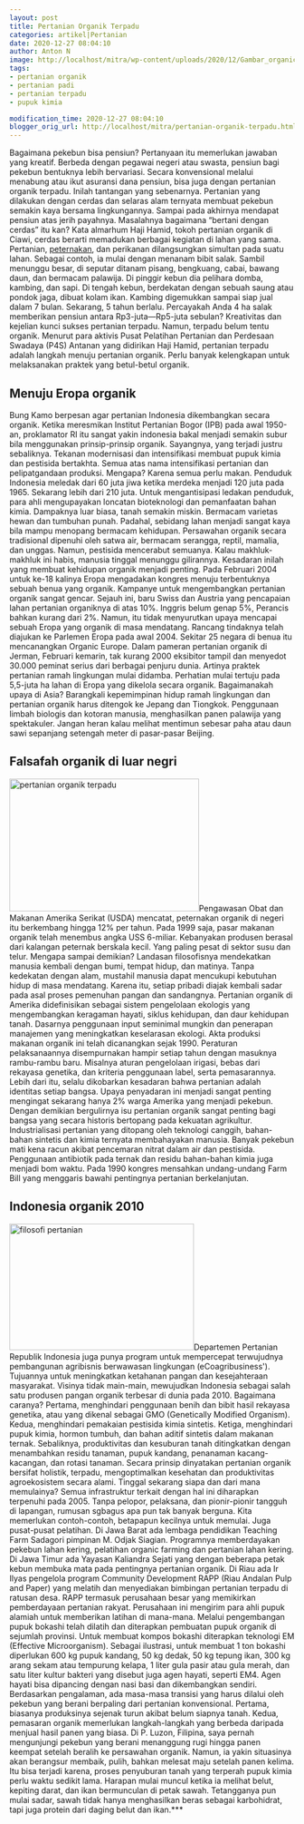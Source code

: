 ```yaml
---
layout: post
title: Pertanian Organik Terpadu
categories: artikel|Pertanian
date: 2020-12-27 08:04:10
author: Anton N
image: http://localhost/mitra/wp-content/uploads/2020/12/Gambar_organic_farming3_1024x686.jpg
tags:
- pertanian organik
- pertanian padi
- pertanian terpadu
- pupuk kimia

modification_time: 2020-12-27 08:04:10
blogger_orig_url: http://localhost/mitra/pertanian-organik-terpadu.html
---
```


Bagaimana pekebun bisa pensiun? Pertanyaan itu memerlukan jawaban yang kreatif. Berbeda dengan pegawai negeri atau swasta, pensiun bagi pekebun bentuknya lebih bervariasi. Secara konvensional melalui menabung atau ikut asuransi dana pensiun, bisa juga dengan pertanian organik terpadu.
Inilah tantangan yang sebenarnya. Pertanian yang dilakukan dengan cerdas dan selaras alam ternyata membuat pekebun semakin kaya bersama lingkungannya. Sampai pada akhirnya mendapat pensiun atas jerih payahnya. Masalahnya bagaimana “bertani dengan cerdas” itu kan?
Kata almarhum Haji Hamid, tokoh pertanian organik di Ciawi, cerdas berarti memadukan berbagai kegiatan di lahan yang sama. Pertanian, <a class="wpil_keyword_link " href="http://127.0.0.1/mitra/peternakan"  title="peternakan" data-wpil-keyword-link="linked">peternakan</a>, dan perikanan dilangsungkan simultan pada suatu lahan. Sebagai contoh, ia mulai dengan menanam bibit salak. Sambil menunggu besar, di seputar ditanam pisang, bengkuang, cabai, bawang daun, dan bermacam palawija.
Di pinggir kebun dia pelihara domba, kambing, dan sapi. Di tengah kebun, berdekatan dengan sebuah saung atau pondok jaga, dibuat kolam ikan. Kambing digemukkan sampai siap jual dalam 7 bulan. Sekarang, 5 tahun berlalu. Percayakah Anda 4 ha salak memberikan pensiun antara Rp3-juta—Rp5-juta sebulan?
Kreativitas dan kejelian kunci sukses pertanian terpadu. Namun, terpadu belum tentu organik. Menurut para aktivis Pusat Pelatihan Pertanian dan Perdesaan Swadaya (P4S) Antanan yang didirikan Haji Hamid, pertanian terpadu adalah langkah menuju pertanian organik. Perlu banyak kelengkapan untuk melaksanakan praktek yang betul-betul organik.
<h2 id="Eropa">Menuju Eropa organik</h2>
Bung Kamo berpesan agar pertanian Indonesia dikembangkan secara organik. Ketika meresmikan Institut Pertanian Bogor (IPB) pada awal 1950-an, proklamator RI itu sangat yakin indonesia bakal menjadi semakin subur bila menggunakan prinsip-prinsip organik. Sayangnya, yang terjadi justru sebaliknya. Tekanan modernisasi dan intensifikasi membuat pupuk kimia dan pestisida bertakhta. Semua atas nama intensifikasi pertanian dan pelipatgandaan produksi.
Mengapa? Karena semua perlu makan. Penduduk Indonesia meledak dari 60 juta jiwa ketika merdeka menjadi 120 juta pada 1965. Sekarang lebih dari 210 juta. Untuk mengantisipasi ledakan penduduk, para ahli mengupayakan loncatan bioteknologi dan pemanfaatan bahan kimia.
Dampaknya luar biasa, tanah semakin miskin. Bermacam varietas hewan dan tumbuhan punah. Padahal, sebidang lahan menjadi sangat kaya bila mampu menopang bermacam kehidupan. Persawahan organik secara tradisional dipenuhi oleh satwa air, bermacam serangga, reptil, mamalia, dan unggas. Namun, pestisida mencerabut semuanya. Kalau makhluk-makhluk ini habis, manusia tinggal menunggu gilirannya. Kesadaran inilah yang membuat kehidupan organik menjadi penting.
Pada Februari 2004 untuk ke-18 kalinya Eropa mengadakan kongres menuju terbentuknya sebuah benua yang organik. Kampanye untuk mengembangkan pertanian organik sangat gencar. Sejauh ini, baru Swiss dan Austria yang pencapaian lahan pertanian organiknya di atas 10%. Inggris belum genap 5%, Perancis bahkan kurang dari 2%. Namun, itu tidak menyurutkan upaya mencapai sebuah Eropa yang organik di masa mendatang. Rancang tindaknya telah diajukan ke Parlemen Eropa pada awal 2004.
Sekitar 25 negara di benua itu mencanangkan Organic Europe. Dalam pameran pertanian organik di Jerman, Februari kemarin, tak kurang 2000 eksibitor tampil dan menyedot 30.000 peminat serius dari berbagai penjuru dunia. Artinya praktek pertanian ramah lingkungan mulai didamba. Perhatian mulai tertuju pada 5,5-juta ha lahan di Eropa yang dikelola secara organik.
Bagaimanakah upaya di Asia? Barangkali kepemimpinan hidup ramah lingkungan dan pertanian organik harus ditengok ke Jepang dan Tiongkok. Penggunaan limbah biologis dan kotoran manusia, menghasilkan panen palawija yang spektakuler. Jangan heran kalau melihat mentimun sebesar paha atau daun sawi sepanjang setengah meter di pasar-pasar Beijing.
<h2 id="Falsafah">Falsafah organik di luar negri</h2>
<a href="http://127.0.0.1/mitra/wp-content/uploads/2020/12/Gambar_organic_farming_1024x713.jpg"><img class="alignright wp-image-3080" src="http://127.0.0.1/mitra/wp-content/uploads/2020/12/Gambar_organic_farming_1024x713.jpg" alt="pertanian organik terpadu" width="335" height="234" /></a>Pengawasan Obat dan Makanan Amerika Serikat (USDA) mencatat, peternakan organik di negeri itu berkembang hingga 12% per tahun. Pada 1999 saja, pasar makanan organik telah menembus angka USS 6-miliar. Kebanyakan produsen berasal dari kalangan peternak berskala kecil. Yang paling pesat di sektor susu dan telur.
Mengapa sampai demikian? Landasan filosofisnya mendekatkan manusia kembali dengan bumi, tempat hidup, dan matinya. Tanpa kedekatan dengan alam, mustahil manusia dapat mencukupi kebutuhan hidup di masa mendatang. Karena itu, setiap pribadi diajak kembali sadar pada asal proses pemenuhan pangan dan sandangnya.
Pertanian organik di Amerika didefinisikan sebagai sistem pengelolaan ekologis yang mengembangkan keragaman hayati, siklus kehidupan, dan daur kehidupan tanah. Dasarnya penggunaan input seminimal mungkin dan penerapan manajemen yang meningkatkan keselarasan ekologi. Akta produksi makanan organik ini telah dicanangkan sejak 1990. Peraturan pelaksanaannya disempurnakan hampir setiap tahun dengan masuknya rambu-rambu baru. Misalnya aturan pengelolaan irigasi, bebas dari rekayasa genetika, dan kriteria penggunaan label, serta pemasarannya.
Lebih dari itu, selalu dikobarkan kesadaran bahwa pertanian adalah identitas setiap bangsa. Upaya penyadaran ini menjadi sangat penting mengingat sekarang hanya 2% warga Amerika yang menjadi pekebun. Dengan demikian bergulirnya isu pertanian organik sangat penting bagi bangsa yang secara historis bertopang pada kekuatan agrikultur.
Industrialisasi pertanian yang ditopang oleh teknologi canggih, bahan-bahan sintetis dan kimia ternyata membahayakan manusia. Banyak pekebun mati kena racun akibat pencemaran nitrat dalam air dan pestisida. Penggunaan antibiotik pada ternak dan residu bahan-bahan kimia juga menjadi bom waktu. Pada 1990 kongres mensahkan undang-undang Farm Bill yang menggaris bawahi pentingnya pertanian berkelanjutan.
<h2 id="2010">Indonesia organik 2010</h2>
<a href="http://127.0.0.1/mitra/wp-content/uploads/2020/12/Gambar_organic_farming1_1024x700.jpg"><img class="alignleft wp-image-3079" src="http://127.0.0.1/mitra/wp-content/uploads/2020/12/Gambar_organic_farming1_1024x700.jpg" alt="filosofi pertanian" width="326" height="223" /></a>Departemen Pertanian Republik Indonesia juga punya program untuk mempercepat terwujudnya pembangunan agribisnis berwawasan lingkungan (eCoagribusiness'). Tujuannya untuk meningkatkan ketahanan pangan dan kesejahteraan masyarakat. Visinya tidak main-main, mewujudkan Indonesia sebagai salah satu produsen pangan organik terbesar di dunia pada 2010.
Bagaimana caranya? Pertama, menghindari penggunaan benih dan bibit hasil rekayasa genetika, atau yang dikenal sebagai GMO (Genetically Modified Organism). Kedua, menghindari pemakaian pestisida kimia sintetis. Ketiga, menghindari pupuk kimia, hormon tumbuh, dan bahan aditif sintetis dalam makanan ternak. Sebaliknya, produktivitas dan kesuburan tanah ditingkatkan dengan menambahkan residu tanaman, pupuk kandang, penanaman kacang-kacangan, dan rotasi tanaman.
Secara prinsip dinyatakan pertanian organik bersifat holistik, terpadu, mengoptimalkan kesehatan dan produktivitas agroekosistem secara alami. Tinggal sekarang siapa dan dari mana memulainya? Semua infrastruktur terkait dengan hal ini diharapkan terpenuhi pada 2005.
Tanpa pelopor, pelaksana, dan pionir-pionir tangguh di lapangan, rumusan sgbagus apa pun tak banyak berguna. Kita memerlukan contoh-contoh, betapapun kecilnya untuk memulai. Juga pusat-pusat pelatihan. Di Jawa Barat ada lembaga pendidikan Teaching Farm Sadagori pimpinan M. Odjak Siagian. Programnya memberdayakan pekebun lahan kering, pelatihan organic farming dan pertanian lahan kering.
Di Jawa Timur ada Yayasan Kaliandra Sejati yang dengan beberapa petak kebun membuka mata pada pentingnya pertanian organik. Di Riau ada Ir Ilyas pengelola program Community Development RAPP (Riau Andalan Pulp and Paper) yang melatih dan menyediakan bimbingan pertanian terpadu di ratusan desa.
RAPP termasuk perusahaan besar yang memikirkan pemberdayaan pertanian rakyat. Perusahaan ini mengirim para ahli pupuk alamiah untuk memberikan latihan di mana-mana. Melalui pengembangan pupuk bokashi telah dilatih dan diterapkan pembuatan pupuk organik di sejumlah provinsi. Untuk membuat kompos bokashi diterapkan teknologi EM (Effective Microorganism).
Sebagai ilustrasi, untuk membuat 1 ton bokashi diperlukan 600 kg pupuk kandang, 50 kg dedak, 50 kg tepung ikan, 300 kg arang sekam atau tempurung kelapa, 1 liter gula pasir atau gula merah, dan satu liter kultur bakteri yang disebut juga agen hayati, seperti EM4. Agen hayati bisa dipancing dengan nasi basi dan dikembangkan sendiri.
Berdasarkan pengalaman, ada masa-masa transisi yang harus dilalui oleh pekebun yang berani berpaling dari pertanian konvensional. Pertama, biasanya produksinya sejenak turun akibat belum siapnya tanah. Kedua, pemasaran organik memerlukan langkah-langkah yang berbeda daripada menjual hasil panen yang biasa.
Di P. Luzon, Filipina, saya pernah mengunjungi pekebun yang berani menanggung rugi hingga panen keempat setelah beralih ke persawahan organik. Namun, ia yakin situasinya akan berangsur membaik, pulih, bahkan melesat maju setelah panen kelima. Itu bisa terjadi karena, proses penyuburan tanah yang terperah pupuk kimia perlu waktu sedikit lama. Harapan mulai muncul ketika ia melihat belut, kepiting darat, dan ikan bermunculan di petak sawah. Tetangganya pun mulai sadar, sawah tidak hanya menghasilkan beras sebagai karbohidrat, tapi juga protein dari daging belut dan ikan.***
